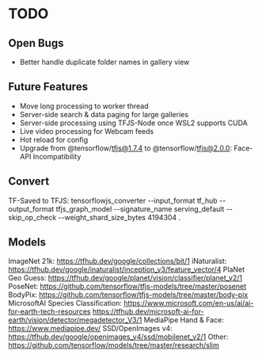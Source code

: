 # TODO

## Open Bugs

- Better handle duplicate folder names in gallery view

## Future Features

- Move long processing to worker thread
- Server-side search & data paging for large galleries
- Server-side processing using TFJS-Node once WSL2 supports CUDA
- Live video processing for Webcam feeds
- Hot reload for config
- Upgrade from @tensorflow/tfjs@1.7.4 to @tensorflow/tfjs@2.0.0: Face-API Incompatibility

## Convert

TF-Saved to TFJS:
    tensorflowjs_converter --input_format tf_hub --output_format tfjs_graph_model --signature_name serving_default --skip_op_check --weight_shard_size_bytes 4194304 <url> .

## Models

ImageNet 21k: <https://tfhub.dev/google/collections/bit/1>
iNaturalist: <https://tfhub.dev/google/inaturalist/inception_v3/feature_vector/4>
PlaNet Geo Guess: <https://tfhub.dev/google/planet/vision/classifier/planet_v2/1>
PoseNet: <https://github.com/tensorflow/tfjs-models/tree/master/posenet>
BodyPix: <https://github.com/tensorflow/tfjs-models/tree/master/body-pix>
MicrosoftAI Species Classification: <https://www.microsoft.com/en-us/ai/ai-for-earth-tech-resources> <https://tfhub.dev/microsoft-ai-for-earth/vision/detector/megadetector_V3/1>
MediaPipe Hand & Face: <https://www.mediapipe.dev/>
SSD/OpenImages v4: <https://tfhub.dev/google/openimages_v4/ssd/mobilenet_v2/1>
Other: <https://github.com/tensorflow/models/tree/master/research/slim>
